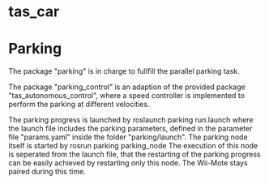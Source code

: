 tas_car
=======

Parking
=======

The package "parking" is in charge to fullfill the parallel parking task. 

The package "parking_control" is an adaption of the provided package "tas_autonomous_control", where a speed controller is implemented to perform the parking at different velocities.

The parking progress is launched by
roslaunch parking run.launch
where the launch file includes the parking parameters, defined in the parameter file "params.yaml" inside the folder "parking/launch".
The parking node itself is started by
rosrun parking parking_node
The execution of this node is seperated from the launch file, that the restarting of the parking progress can be easily achieved by restarting only this node. The Wii-Mote stays paired during this time.

